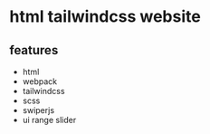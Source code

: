 # html tailwindcss website

## features

* html
* webpack
* tailwindcss
* scss
* swiperjs
* ui range slider
